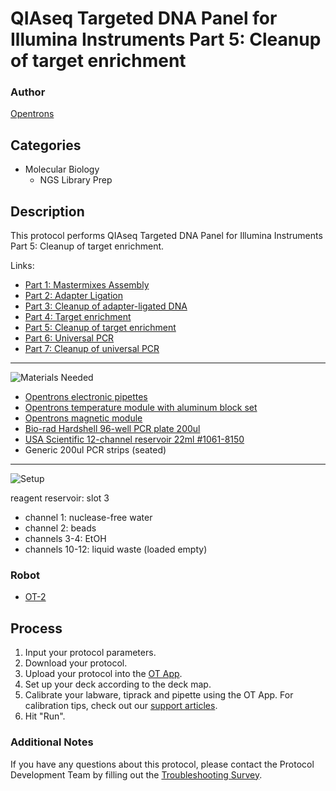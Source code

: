 # QIAseq Targeted DNA Panel for Illumina Instruments Part 5: Cleanup of target enrichment

### Author
[Opentrons](https://opentrons.com/)

## Categories
* Molecular Biology
	* NGS Library Prep

## Description
This protocol performs QIAseq Targeted DNA Panel for Illumina Instruments Part 5: Cleanup of target enrichment.

Links:
* [Part 1: Mastermixes Assembly](./qiaseq-pt-1)
* [Part 2: Adapter Ligation](./qiaseq-pt-2)
* [Part 3: Cleanup of adapter-ligated DNA](./qiaseq-pt-3)
* [Part 4: Target enrichment](./qiaseq-pt-4)
* [Part 5: Cleanup of target enrichment](./qiaseq-pt-5)
* [Part 6: Universal PCR](./qiaseq-pt-6)
* [Part 7: Cleanup of universal PCR](./qiaseq-pt-7)

---
![Materials Needed](https://s3.amazonaws.com/opentrons-protocol-library-website/custom-README-images/001-General+Headings/materials.png)

* [Opentrons electronic pipettes](https://shop.opentrons.com/collections/ot-2-pipettes)
* [Opentrons temperature module with aluminum block set](https://shop.opentrons.com/collections/hardware-modules/products/tempdeck)
* [Opentrons magnetic module](https://shop.opentrons.com/collections/hardware-modules/products/magdeck)
* [Bio-rad Hardshell 96-well PCR plate 200ul](https://www.bio-rad.com/en-us/sku/hsp9601-hard-shell-96-well-pcr-plates-low-profile-thin-wall-skirted-white-clear?ID=hsp9601)
* [USA Scientific 12-channel reservoir 22ml #1061-8150](https://www.usascientific.com/12-channel-automation-reservoir.aspx)
* Generic 200ul PCR strips (seated)

---
![Setup](https://s3.amazonaws.com/opentrons-protocol-library-website/custom-README-images/001-General+Headings/Setup.png)

reagent reservoir: slot 3
* channel 1: nuclease-free water
* channel 2: beads
* channels 3-4: EtOH
* channels 10-12: liquid waste (loaded empty)

### Robot
* [OT-2](https://opentrons.com/ot-2)

## Process
1. Input your protocol parameters.
2. Download your protocol.
3. Upload your protocol into the [OT App](https://opentrons.com/ot-app).
4. Set up your deck according to the deck map.
5. Calibrate your labware, tiprack and pipette using the OT App. For calibration tips, check out our [support articles](https://support.opentrons.com/en/collections/1559720-guide-for-getting-started-with-the-ot-2).
6. Hit "Run".

### Additional Notes
If you have any questions about this protocol, please contact the Protocol Development Team by filling out the [Troubleshooting Survey](https://protocol-troubleshooting.paperform.co/).
